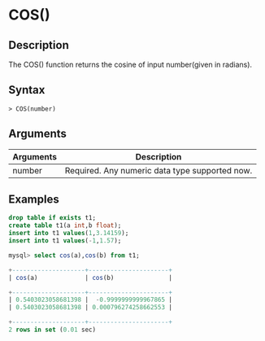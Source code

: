 # **COS()**

## **Description**

The COS() function returns the cosine of input number(given in radians).

## **Syntax**

```
> COS(number)
```

## **Arguments**

|  Arguments   | Description  |
|  ----  | ----  |
| number | Required. Any numeric data type supported now. |

## **Examples**

```sql
drop table if exists t1;
create table t1(a int,b float);
insert into t1 values(1,3.14159);
insert into t1 values(-1,1.57);

mysql> select cos(a),cos(b) from t1;

+--------------------+----------------------+
| cos(a)             | cos(b)               |

+--------------------+----------------------+
| 0.5403023058681398 |  -0.9999999999967865 |
| 0.5403023058681398 | 0.000796274258662553 |

+--------------------+----------------------+
2 rows in set (0.01 sec)
```
